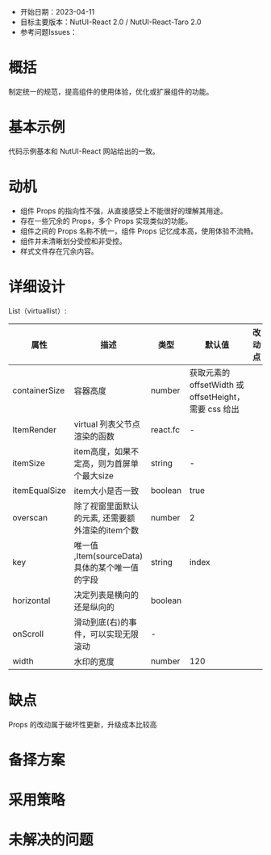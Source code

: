 - 开始日期：2023-04-11
- 目标主要版本：NutUI-React 2.0 / NutUI-React-Taro 2.0
- 参考问题Issues：

# 概括

制定统一的规范，提高组件的使用体验，优化或扩展组件的功能。


# 基本示例

代码示例基本和 NutUI-React 网站给出的一致。


# 动机

- 组件 Props 的指向性不强，从直接感受上不能很好的理解其用途。
- 存在一些冗余的 Props，多个 Props 实现类似的功能。
- 组件之间的 Props 名称不统一，组件 Props 记忆成本高，使用体验不流畅。
- 组件并未清晰划分受控和非受控。
- 样式文件存在冗余内容。


# 详细设计


List（virtuallist）:

| 属性 | 描述 | 类型 | 默认值 | 改动点 |
| --- | --- | --- | --- | --- |
| containerSize | 容器高度 | number | 获取元素的 offsetWidth 或 offsetHeight，需要 css 给出 |  |
| ItemRender | virtual 列表父节点渲染的函数 | react.fc | - |  |
| itemSize | item高度，如果不定高，则为首屏单个最大size | string | - |  |
| itemEqualSize | item大小是否一致 | boolean | true |  |
| overscan | 除了视窗里面默认的元素, 还需要额外渲染的item个数 | number | 2 |  |
| key | 唯一值 ,Item(sourceData)具体的某个唯一值的字段 | string | index |  |
| horizontal | 决定列表是横向的还是纵向的 | boolean |  |  |
| onScroll | 滑动到底(右)的事件，可以实现无限滚动 | - |  |  |
| width | 水印的宽度 | number | 120 |  |


# 缺点

Props 的改动属于破坏性更新，升级成本比较高

# 备择方案


# 采用策略


# 未解决的问题

